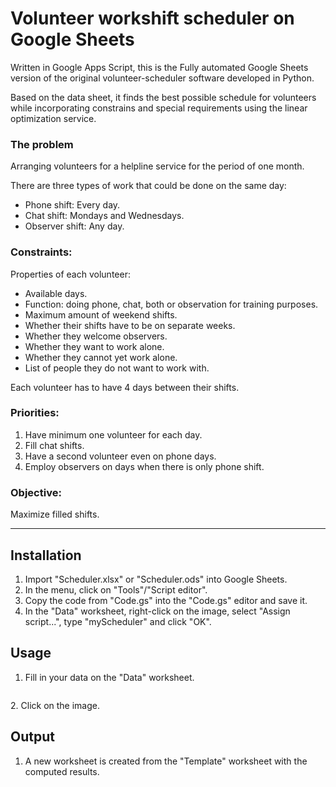 # Volunteer workshift scheduler on Google Sheets
Written in Google Apps Script, this is the Fully automated Google Sheets version of the original volunteer-scheduler software developed in Python.

Based on the data sheet, it finds the best possible schedule for volunteers while incorporating constrains and special 
requirements using the linear optimization service.

### The problem
Arranging volunteers for a helpline service for the period of one month.

There are three types of work that could be done on the same day:
- Phone shift: Every day.
- Chat shift: Mondays and Wednesdays.
- Observer shift: Any day.

### Constraints:
Properties of each volunteer:
- Available days.
- Function: doing phone, chat, both or observation for training purposes.
- Maximum amount of weekend shifts.
- Whether their shifts have to be on separate weeks.
- Whether they welcome observers.
- Whether they want to work alone.
- Whether they cannot yet work alone.
- List of people they do not want to work with.

Each volunteer has to have 4 days between their shifts.

### Priorities:
1. Have minimum one volunteer for each day.
2. Fill chat shifts.
3. Have a second volunteer even on phone days.
4. Employ observers on days when there is only phone shift.

### Objective:
 Maximize filled shifts.

<hr>

## Installation

1. Import "Scheduler.xlsx" or "Scheduler.ods" into Google Sheets.
2. In the menu, click on "Tools"/"Script editor".
3. Copy the code from "Code.gs" into the "Code.gs" editor and save it.
4. In the "Data" worksheet, right-click on the image, select "Assign script...", type "myScheduler" and click "OK".

## Usage
1. Fill in your data on the "Data" worksheet.
<p><img src="https://imreszakal.com/github/volunteer-scheduler--google-sheets/01.PNG" alt="" title="" /></p>
2. Click on the image.

## Output

1. A new worksheet is created from the "Template" worksheet with the computed results.
<p><img src="https://imreszakal.com/github/volunteer-scheduler--google-sheets/02.PNG" alt="" title="" /></p>

